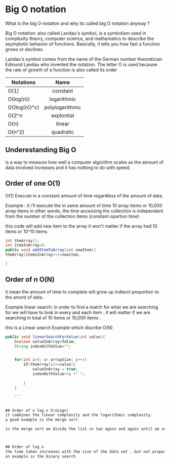 # Big O notation


What is the big O notation and why its called big O notation anyway ?

Big O notation: also called Landau's symbol, is a
symbolism used in complexity theory, computer science, and mathematics to describe the
asymptotic behavior of functions. Basically, it tells you how fast a function grows or
declines.

Landau's symbol comes from the name of the German number theoretician Edmund
Landau who invented the notation. The letter O is used because the rate of growth of a
function is also called its order





 | Notations       |  Name            |
 | --------------- | :---------------:|
 |O(1)             |  constant        |
 |O(log(n))        |  logarithmic     |
 |O((log(n))^c)    |  polylogarithmic |
 |O(2^n            |  explontial      |
 |O(n)             |  linear          |
 |O(n^2)           |  quadratic       |



## Underestanding Big O
is a way to measure  how well a computer algorithm  scales as the amount of data involved increases
and it has nothing to do with speed.



## Order of one O(1)

O(1) Execute in a constant  amount of time regardless of the amount of data

Example :
it i'll execute the in same amount of time  10 array items or 10,000 array items
in other words, the time accessing the collection is independant from the number of the collection items (constant opartion time)

this code will add new item to the array it won't matter if the array had 10 items or 10^10 items
```java
int theArray[];
int itemInArray=0;
public void addItemToArray(int newItem){
theArray[itemsInArray++]=newitem;

}
```


## Order of n  O(N)
it mean the amount of time to complete will grow up indierct proportion to the amont of data .

Example linear search:
in order to find a match for what we are searching for we will have to look in every and each item .
it will matter if we are searching in total of 10 items or 10,000 items .

this is a Linear search Example which discribe O(N)

```java
public void linearSearchForValue(int value){
	boolean valueInArray=false;
	String indexWithValue="";


	for(int i=0; i< arraySize; i++){
		if(theArray[i]==value){
			valueInArray = true;
			indexWithValue+=i +" ";

		}
	}

	```


## Order of n log n O(nLogn)
it combines the linear complexity and the logarithmic complexity.
a good example is the merge sort.

in the merge sort we divide the list in two again and again until we are left with a number of list items with one item in each of these lists is sorted. we then merge each list with the neighbour. werepeat this with the new composite list until we have a sorted result.



## Order of log n
the time taken increases with the size of the data set , but not proportionately. this means algorithm takes longer per item on smaller datasets rlative to larger ones.
an example is the binary search



